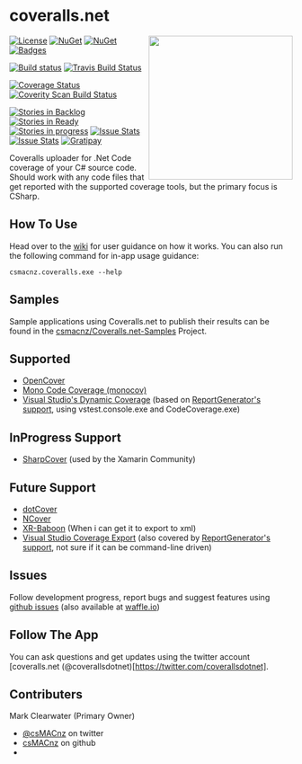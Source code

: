 
coveralls.net
=============

<img align="right" width="256px" height="256px" src="http://res.cloudinary.com/csmacnz/image/upload/v1419318612/coverallsNet-256_lnjetq.svg">

[![License](http://img.shields.io/:license-mit-blue.svg)](http://csmacnz.mit-license.org)
[![NuGet](https://img.shields.io/nuget/v/coveralls.net.svg)](https://www.nuget.org/packages/coveralls.net)
[![NuGet](https://img.shields.io/nuget/dt/coveralls.net.svg)](https://www.nuget.org/packages/coveralls.net)
[![Badges](http://img.shields.io/:badges-14/14-ff6799.svg)](https://github.com/badges/badgerbadgerbadger)

[![Build status](https://ci.appveyor.com/api/projects/status/m9hqgm8a38s4vke1?svg=true)](https://ci.appveyor.com/project/MarkClearwater/coveralls-net)
[![Travis Build Status](https://img.shields.io/travis/csMACnz/coveralls.net.svg)](https://travis-ci.org/csMACnz/coveralls.net)

[![Coverage Status](https://img.shields.io/coveralls/csMACnz/coveralls.net.svg)](https://coveralls.io/r/csMACnz/coveralls.net)
[![Coverity Scan Build Status](https://scan.coverity.com/projects/3696/badge.svg)](https://scan.coverity.com/projects/3696)

[![Stories in Backlog](https://badge.waffle.io/csmacnz/coveralls.net.png?label=backlog&title=Backlog)](https://waffle.io/csmacnz/coveralls.net)
[![Stories in Ready](https://badge.waffle.io/csmacnz/coveralls.net.png?label=ready&title=Ready)](https://waffle.io/csmacnz/coveralls.net)
[![Stories in progress](https://badge.waffle.io/csmacnz/coveralls.net.png?label=in%20progress&title=In%20Progress)](https://waffle.io/csmacnz/coveralls.net)
[![Issue Stats](http://www.issuestats.com/github/csMACnz/coveralls.net/badge/pr)](http://www.issuestats.com/github/csMACnz/coveralls.net)
[![Issue Stats](http://www.issuestats.com/github/csMACnz/coveralls.net/badge/issue)](http://www.issuestats.com/github/csMACnz/coveralls.net)
[![Gratipay](http://img.shields.io/gratipay/csMACnz.svg)](https://gratipay.com/csMACnz/)

Coveralls uploader for .Net Code coverage of your C# source code. Should work with any code files that get reported with the supported coverage tools, but the primary focus is CSharp.

How To Use
----------

Head over to the [wiki](https://github.com/csMACnz/coveralls.net/wiki) for user guidance on how it works.
You can also run the following command for in-app usage guidance:

    csmacnz.coveralls.exe --help

Samples
-------

Sample applications using Coveralls.net to publish their results can be found in the [csmacnz/Coveralls.net-Samples](https://github.com/csmacnz/Coveralls.net-Samples) Project.

Supported
---------

* [OpenCover](https://github.com/sawilde/opencover)
* [Mono Code Coverage (monocov)](http://www.mono-project.com/docs/debug+profile/profile/code-coverage/)
* [Visual Studio's Dynamic Coverage](http://msdn.microsoft.com/en-us/library/dd299398%28v=vs.90%29.aspx) (based on [ReportGenerator's support](https://reportgenerator.codeplex.com/wikipage?title=Visual%20Studio%20Coverage%20Tools),  using vstest.console.exe and CodeCoverage.exe)

InProgress Support
------------------

* [SharpCover](https://github.com/gaillard/SharpCover) (used by the Xamarin Community)

Future Support
--------------

* [dotCover](https://www.jetbrains.com/dotcover)
* [NCover](https://www.ncover.com/)
* [XR-Baboon](https://github.com/inorton/XR.Baboon) (When i can get it to export to xml)
* [Visual Studio Coverage Export](http://msdn.microsoft.com/en-us/library/dd299398%28v=vs.90%29.aspx) (also covered by [ReportGenerator's support](https://reportgenerator.codeplex.com/wikipage?title=Visual%20Studio%20Coverage%20Tools), not sure if it can be command-line driven)

Issues
------

Follow development progress, report bugs and suggest features using [github issues](https://github.com/csMACnz/coveralls.net/issues) (also available at [waffle.io](https://waffle.io/csmacnz/coveralls.net))

Follow The App
--------------

You can ask questions and get updates using the twitter account [coveralls.net (@coverallsdotnet)[https://twitter.com/coverallsdotnet].

Contributers
------------

Mark Clearwater (Primary Owner)
* [@csMACnz](https://twitter.com/csmacnz) on twitter
* [csMACnz](https://github.com/csMACnz) on github
* 

